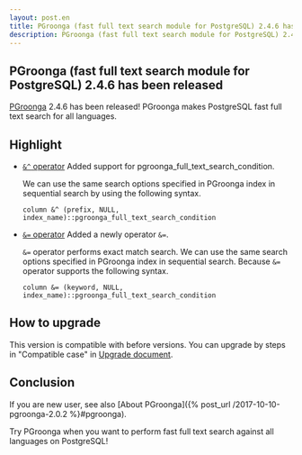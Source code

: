 ```yaml
---
layout: post.en
title: PGroonga (fast full text search module for PostgreSQL) 2.4.6 has been released
description: PGroonga (fast full text search module for PostgreSQL) 2.4.6 has been released!
---
```


## PGroonga (fast full text search module for PostgreSQL) 2.4.6 has been released

[PGroonga](https://pgroonga.github.io/) 2.4.6 has been released! PGroonga makes PostgreSQL fast full text search for all languages.

## Highlight

* [`&^` operator](https://pgroonga.github.io/reference/operators/prefix-search-v2.html) Added support for pgroonga_full_text_search_condition.

  We can use the same search options specified in PGroonga index in sequential search by using the following syntax.

  ```
  column &^ (prefix, NULL, index_name)::pgroonga_full_text_search_condition
  ```

* [`&=` operator](https://pgroonga.github.io/reference/operators/exact-match-search.html) Added a newly operator `&=`.

  `&=` operator performs exact match search.
  We can use the same search options specified in PGroonga index in sequential search.
  Because `&=` operator supports the following syntax.

  ```
  column &= (keyword, NULL, index_name)::pgroonga_full_text_search_condition
  ```

## How to upgrade

This version is compatible with before versions. You can upgrade by steps in "Compatible case" in [Upgrade document](https://pgroonga.github.io/upgrade/#compatible-case).

## Conclusion

If you are new user, see also [About PGroonga]({% post_url /2017-10-10-pgroonga-2.0.2 %}#pgroonga).

Try PGroonga when you want to perform fast full text search against all languages on PostgreSQL!

